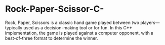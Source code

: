 # Rock-Paper-Scissor-C-
Rock, Paper, Scissors is a classic hand game played between two players—typically used as a decision-making tool or for fun. In this C++ implementation, the game is played against a computer opponent, with a best-of-three format to determine the winner.
